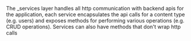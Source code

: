 The _services layer handles all http communication with backend apis for the
 application,
  each service encapsulates the api calls for a content type (e.g. users)
  and exposes methods for performing various operations (e.g. CRUD operations). 
  Services can also have methods that don't wrap http calls
  
